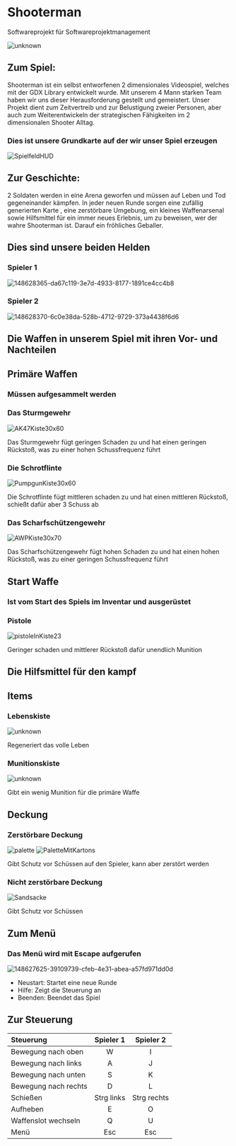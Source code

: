 # Shooterman
Softwareprojekt für Softwareprojektmanagement

![unknown](https://user-images.githubusercontent.com/85035651/148624888-b40db50f-88f4-418c-9ccf-3e443a7a785e.png)



## Zum Spiel:
Shooterman ist ein selbst entworfenen 2 dimensionales Videospiel, welches mit der GDX Library entwickelt wurde.
Mit unserem 4 Mann starken Team haben wir uns dieser Herausforderung gestellt und gemeistert. 
Unser Projekt dient zum Zeitvertreib und zur Belustigung  zweier Personen, aber auch zum Weiterentwickeln 
der strategischen Fähigkeiten im 2 dimensionalen Shooter Alltag.


### Dies ist unsere Grundkarte auf der wir unser Spiel erzeugen

![SpielfeldHUD](https://user-images.githubusercontent.com/85035651/148628323-ae1449b5-701e-487f-abe9-023befb2119a.png)




## Zur Geschichte:
2 Soldaten werden in eine Arena geworfen und müssen auf Leben und Tod gegeneinander kämpfen. 
In jeder neuen Runde sorgen eine zufällig generierten Karte , eine zerstörbare Umgebung, ein kleines Waffenarsenal sowie Hilfsmittel 
für ein immer neues Erlebnis, um zu beweisen, wer der wahre Shooterman ist.
Darauf ein fröhliches Geballer.

## Dies sind unsere beiden Helden
### Spieler 1
![148628365-da67c119-3e7d-4933-8177-1891ce4cc4b8](https://user-images.githubusercontent.com/85035651/148628533-4275c0f6-63db-4956-9d91-e0724df64df8.png)


### Spieler 2
![148628370-6c0e38da-528b-4712-9729-373a4438f6d6](https://user-images.githubusercontent.com/85035651/148628536-2fe016d8-2c27-482d-ba40-372c99e463af.png)




## Die Waffen in unserem Spiel mit  ihren Vor- und Nachteilen

## Primäre Waffen
### Müssen aufgesammelt werden

### Das Sturmgewehr
![AK47Kiste30x60](https://user-images.githubusercontent.com/85035651/148624901-67a8c01b-f1fd-43db-ab43-17ef12c56019.png)

Das Sturmgewehr fügt geringen Schaden zu und hat einen geringen Rückstoß, was zu einer hohen Schussfrequenz führt

### Die Schrotflinte
![PumpgunKiste30x60](https://user-images.githubusercontent.com/85035651/148624986-d997b59b-a6e4-41aa-9b3b-150ec17d5762.png)

Die Schrotflinte fügt mittleren schaden zu und hat einen mittleren Rückstoß, schießt dafür aber 3 Schuss ab

### Das Scharfschützengewehr
![AWPKiste30x70](https://user-images.githubusercontent.com/85035651/148624951-6e235729-9f53-43f9-b5b2-55f1f4f445d5.png)

Das Scharfschützengewehr fügt hohen Schaden zu und hat einen hohen Rückstoß, was zu einer geringen Schussfrequenz führt

## Start Waffe
### Ist vom Start des Spiels im Inventar und ausgerüstet

### Pistole
![pistoleInKiste23](https://user-images.githubusercontent.com/85035651/148628228-033ffbbc-467a-4398-a165-fe4227019614.png)


Geringer schaden und mittlerer Rückstoß dafür unendlich Munition


## Die Hilfsmittel für den kampf
## Items
### Lebenskiste
![unknown](https://user-images.githubusercontent.com/85035651/148625531-eaa94128-8a3f-4b84-9154-dffe91d3a99f.png)

Regeneriert das volle Leben

### Munitionskiste
![unknown](https://user-images.githubusercontent.com/85035651/148625665-65b22d1e-7e60-4d50-8c48-f09eb194fa1a.png)

Gibt ein wenig Munition für die primäre Waffe  

## Deckung

### Zerstörbare Deckung  
![palette](https://user-images.githubusercontent.com/85035651/148625591-d6c72470-d9b6-4d3b-bdde-3e110d363086.png) ![PaletteMitKartons](https://user-images.githubusercontent.com/85035651/148625595-49f6e41c-05e3-400b-ab0d-e8582849046d.png)

Gibt Schutz vor Schüssen auf den Spieler, kann aber zerstört werden

### Nicht zerstörbare Deckung 
![Sandsacke](https://user-images.githubusercontent.com/85035651/148625676-c68d9470-aa53-4be3-9f61-be145d27c28c.png)

Gibt Schutz vor Schüssen

## Zum Menü
### Das Menü wird mit Escape aufgerufen
![148627625-39109739-cfeb-4e31-abea-a57fd971dd0d](https://user-images.githubusercontent.com/85035651/148628428-360c57d5-6427-41e4-8e16-451dc0d089bb.jpg)

- Neustart: Startet eine neue Runde 
- Hilfe: Zeigt die Steuerung an 
- Beenden: Beendet das Spiel

## Zur Steuerung

| Steuerung   | Spieler 1  | Spieler 2|
|:--------------|:--------------:|:--------------:|
| Bewegung nach oben |W | I |
| Bewegung nach links |A | J |
| Bewegung nach unten |S | K |
| Bewegung nach rechts |D | L |
| Schießen    |Strg links | Strg rechts |
| Aufheben |E | O |
| Waffenslot wechseln |Q | U |
| Menü |Esc | Esc |

